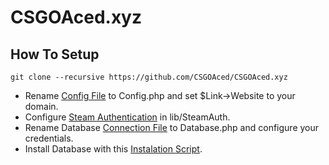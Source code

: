 # CSGOAced.xyz

## How To Setup

    git clone --recursive https://github.com/CSGOAced/CSGOAced.xyz
  - Rename [Config File](https://github.com/CSGOAced/CSGOAced.xyz/blob/master/lib/controller/Config.php.default#L8) to Config.php and set $Link->Website to your domain.
  - Configure [Steam Authentication](https://github.com/SmItH197/SteamAuthentication) in lib/SteamAuth.
  - Rename Database [Connection File](https://github.com/CSGOAced/CSGOAced.xyz/blob/master/lib/database/Connect.php.default) to Database.php and configure your credentials.
  - Install Database with this [Instalation Script](https://gist.github.com/TiagoSeverino/6f5d8daf5e83f0612ed2b8cf64db3be2).